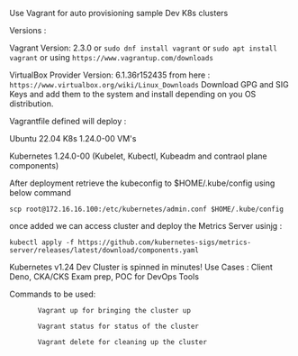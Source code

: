 Use Vagrant for auto provisioning sample Dev K8s clusters 

Versions :

Vagrant Version: 2.3.0 or `sudo dnf install vagrant` or `sudo apt install vagrant` or using `https://www.vagrantup.com/downloads`

VirtualBox Provider Version: 6.1.36r152435 from here : `https://www.virtualbox.org/wiki/Linux_Downloads`
Download GPG and SIG Keys and add them to the system and install depending on you OS distribution.

Vagrantfile defined will deploy : 

Ubuntu 22.04 K8s 1.24.0-00 VM's

Kubernetes 1.24.0-00 (Kubelet, Kubectl, Kubeadm and contraol plane components)

After deployment retrieve the kubeconfig to $HOME/.kube/config using below command 

`scp root@172.16.16.100:/etc/kubernetes/admin.conf $HOME/.kube/config`

once added we can access cluster and deploy the Metrics Server usinjg :

`kubectl apply -f https://github.com/kubernetes-sigs/metrics-server/releases/latest/download/components.yaml`

Kubernetes v1.24 Dev Cluster is spinned in minutes!
Use Cases : Client Deno, CKA/CKS Exam prep, POC for DevOps Tools  


Commands to be used:

           Vagrant up for bringing the cluster up

           Vagrant status for status of the cluster
           
           Vagrant delete for cleaning up the cluster
